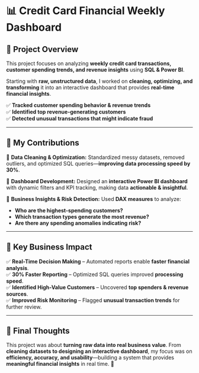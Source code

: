 # **📊 Credit Card Financial Weekly Dashboard**  

## **🚀 Project Overview**  
This project focuses on analyzing **weekly credit card transactions, customer spending trends, and revenue insights** using **SQL & Power BI**.  

Starting with **raw, unstructured data**, I worked on **cleaning, optimizing, and transforming** it into an interactive dashboard that provides **real-time financial insights**.  

✅ **Tracked customer spending behavior & revenue trends**  
✅ **Identified top revenue-generating customers**  
✅ **Detected unusual transactions that might indicate fraud**  

---

## **🎯 My Contributions**  

🔹 **Data Cleaning & Optimization:** Standardized messy datasets, removed outliers, and optimized SQL queries—**improving data processing speed by 30%**.  

🔹 **Dashboard Development:** Designed an **interactive Power BI dashboard** with dynamic filters and KPI tracking, making data **actionable & insightful**.  

🔹 **Business Insights & Risk Detection:** Used **DAX measures** to analyze:  
   - **Who are the highest-spending customers?**  
   - **Which transaction types generate the most revenue?**  
   - **Are there any spending anomalies indicating risk?**  

---

## **📌 Key Business Impact**  

✅ **Real-Time Decision Making** – Automated reports enable **faster financial analysis**.  
✅ **30% Faster Reporting** – Optimized SQL queries improved **processing speed**.  
✅ **Identified High-Value Customers** – Uncovered **top spenders & revenue sources**.  
✅ **Improved Risk Monitoring** – Flagged **unusual transaction trends** for further review.  

---

## **🎯 Final Thoughts**  
This project was about **turning raw data into real business value**. From **cleaning datasets to designing an interactive dashboard**, my focus was on **efficiency, accuracy, and usability**—building a system that provides **meaningful financial insights** in real time. 🚀  
